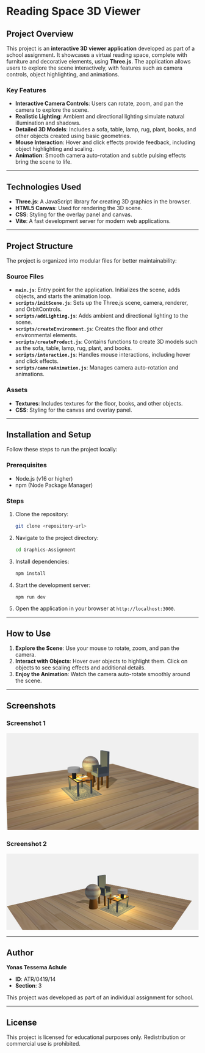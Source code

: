 <!-- # Graphics_Individual_assignment_Yonas-Tessema-Achule-ATR-9419-14
<br>
Name: Yonas Tessema Achule 
<br>
ID: ATR/0419/14
<br>
Section: 3

# Reading Space 3D Viewer

## Screenshots
### Image 1:
![Screenshot 1](public/image.png)

### Image 2:
![Screenshot 2](public/image2.png) -->


# Reading Space 3D Viewer

## Project Overview
This project is an **interactive 3D viewer application** developed as part of a school assignment. It showcases a virtual reading space, complete with furniture and decorative elements, using **Three.js**. The application allows users to explore the scene interactively, with features such as camera controls, object highlighting, and animations.

### Key Features
- **Interactive Camera Controls**: Users can rotate, zoom, and pan the camera to explore the scene.
- **Realistic Lighting**: Ambient and directional lighting simulate natural illumination and shadows.
- **Detailed 3D Models**: Includes a sofa, table, lamp, rug, plant, books, and other objects created using basic geometries.
- **Mouse Interaction**: Hover and click effects provide feedback, including object highlighting and scaling.
- **Animation**: Smooth camera auto-rotation and subtle pulsing effects bring the scene to life.

---

## Technologies Used
- **Three.js**: A JavaScript library for creating 3D graphics in the browser.
- **HTML5 Canvas**: Used for rendering the 3D scene.
- **CSS**: Styling for the overlay panel and canvas.
- **Vite**: A fast development server for modern web applications.

---

## Project Structure
The project is organized into modular files for better maintainability:

### **Source Files**
- **`main.js`**: Entry point for the application. Initializes the scene, adds objects, and starts the animation loop.
- **`scripts/initScene.js`**: Sets up the Three.js scene, camera, renderer, and OrbitControls.
- **`scripts/addLighting.js`**: Adds ambient and directional lighting to the scene.
- **`scripts/createEnvironment.js`**: Creates the floor and other environmental elements.
- **`scripts/createProduct.js`**: Contains functions to create 3D models such as the sofa, table, lamp, rug, plant, and books.
- **`scripts/interaction.js`**: Handles mouse interactions, including hover and click effects.
- **`scripts/cameraAnimation.js`**: Manages camera auto-rotation and animations.

### **Assets**
- **Textures**: Includes textures for the floor, books, and other objects.
- **CSS**: Styling for the canvas and overlay panel.

---

## Installation and Setup
Follow these steps to run the project locally:

### **Prerequisites**
- Node.js (v16 or higher)
- npm (Node Package Manager)

### **Steps**
1. Clone the repository:
   ```bash
   git clone <repository-url>
   ```
2. Navigate to the project directory:
   ```bash
   cd Graphics-Assignment
   ```
3. Install dependencies:
   ```bash
   npm install
   ```
4. Start the development server:
   ```bash
   npm run dev
   ```
5. Open the application in your browser at `http://localhost:3000`.

---

## How to Use
1. **Explore the Scene**: Use your mouse to rotate, zoom, and pan the camera.
2. **Interact with Objects**: Hover over objects to highlight them. Click on objects to see scaling effects and additional details.
3. **Enjoy the Animation**: Watch the camera auto-rotate smoothly around the scene.

---

## Screenshots
### **Screenshot 1**
![Screenshot 1](public/image.png)

### **Screenshot 2**
![Screenshot 2](public/image2.png)

---

## Author
**Yonas Tessema Achule**  
- **ID**: ATR/0419/14  
- **Section**: 3  

This project was developed as part of an individual assignment for school.

---

## License
This project is licensed for educational purposes only. Redistribution or commercial use is prohibited.

